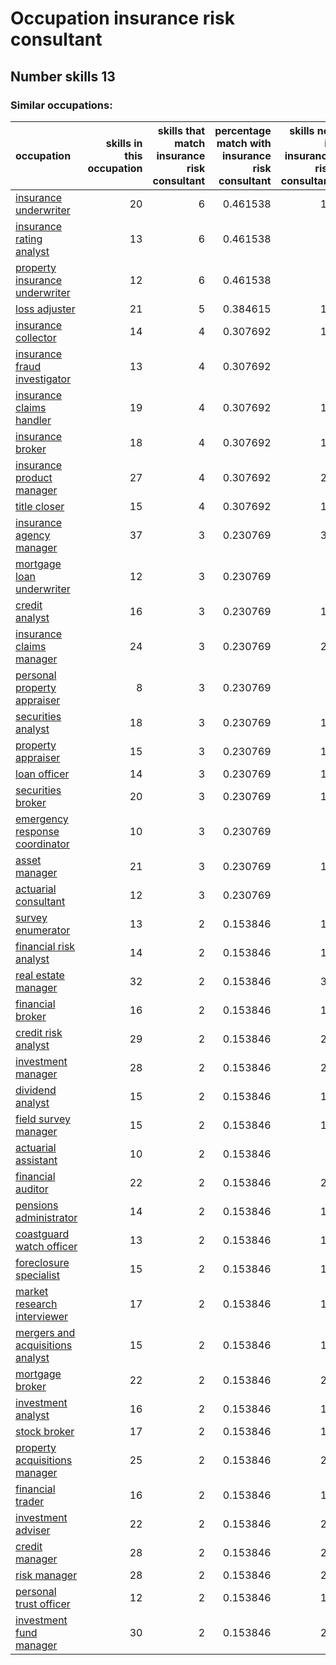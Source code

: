 # Occupation insurance risk consultant
## Number skills 13
### Similar occupations:
| occupation                                                              |   skills in this occupation |   skills that match insurance risk consultant |   percentage match with insurance risk consultant |   skills not in insurance risk consultant |
|:------------------------------------------------------------------------|----------------------------:|----------------------------------------------:|--------------------------------------------------:|------------------------------------------:|
| [insurance underwriter](insurance_underwriter.md)                       |                          20 |                                             6 |                                          0.461538 |                                        14 |
| [insurance rating analyst](insurance_rating_analyst.md)                 |                          13 |                                             6 |                                          0.461538 |                                         7 |
| [property insurance underwriter](property_insurance_underwriter.md)     |                          12 |                                             6 |                                          0.461538 |                                         6 |
| [loss adjuster](loss_adjuster.md)                                       |                          21 |                                             5 |                                          0.384615 |                                        16 |
| [insurance collector](insurance_collector.md)                           |                          14 |                                             4 |                                          0.307692 |                                        10 |
| [insurance fraud investigator](insurance_fraud_investigator.md)         |                          13 |                                             4 |                                          0.307692 |                                         9 |
| [insurance claims handler](insurance_claims_handler.md)                 |                          19 |                                             4 |                                          0.307692 |                                        15 |
| [insurance broker](insurance_broker.md)                                 |                          18 |                                             4 |                                          0.307692 |                                        14 |
| [insurance product manager](insurance_product_manager.md)               |                          27 |                                             4 |                                          0.307692 |                                        23 |
| [title closer](title_closer.md)                                         |                          15 |                                             4 |                                          0.307692 |                                        11 |
| [insurance agency manager](insurance_agency_manager.md)                 |                          37 |                                             3 |                                          0.230769 |                                        34 |
| [mortgage loan underwriter](mortgage_loan_underwriter.md)               |                          12 |                                             3 |                                          0.230769 |                                         9 |
| [credit analyst](credit_analyst.md)                                     |                          16 |                                             3 |                                          0.230769 |                                        13 |
| [insurance claims manager](insurance_claims_manager.md)                 |                          24 |                                             3 |                                          0.230769 |                                        21 |
| [personal property appraiser](personal_property_appraiser.md)           |                           8 |                                             3 |                                          0.230769 |                                         5 |
| [securities analyst](securities_analyst.md)                             |                          18 |                                             3 |                                          0.230769 |                                        15 |
| [property appraiser](property_appraiser.md)                             |                          15 |                                             3 |                                          0.230769 |                                        12 |
| [loan officer](loan_officer.md)                                         |                          14 |                                             3 |                                          0.230769 |                                        11 |
| [securities broker](securities_broker.md)                               |                          20 |                                             3 |                                          0.230769 |                                        17 |
| [emergency response coordinator](emergency_response_coordinator.md)     |                          10 |                                             3 |                                          0.230769 |                                         7 |
| [asset manager](asset_manager.md)                                       |                          21 |                                             3 |                                          0.230769 |                                        18 |
| [actuarial consultant](actuarial_consultant.md)                         |                          12 |                                             3 |                                          0.230769 |                                         9 |
| [survey enumerator](survey_enumerator.md)                               |                          13 |                                             2 |                                          0.153846 |                                        11 |
| [financial risk analyst](financial_risk_analyst.md)                     |                          14 |                                             2 |                                          0.153846 |                                        12 |
| [real estate manager](real_estate_manager.md)                           |                          32 |                                             2 |                                          0.153846 |                                        30 |
| [financial broker](financial_broker.md)                                 |                          16 |                                             2 |                                          0.153846 |                                        14 |
| [credit risk analyst](credit_risk_analyst.md)                           |                          29 |                                             2 |                                          0.153846 |                                        27 |
| [investment manager](investment_manager.md)                             |                          28 |                                             2 |                                          0.153846 |                                        26 |
| [dividend analyst](dividend_analyst.md)                                 |                          15 |                                             2 |                                          0.153846 |                                        13 |
| [field survey manager](field_survey_manager.md)                         |                          15 |                                             2 |                                          0.153846 |                                        13 |
| [actuarial assistant](actuarial_assistant.md)                           |                          10 |                                             2 |                                          0.153846 |                                         8 |
| [financial auditor](financial_auditor.md)                               |                          22 |                                             2 |                                          0.153846 |                                        20 |
| [pensions administrator](pensions_administrator.md)                     |                          14 |                                             2 |                                          0.153846 |                                        12 |
| [coastguard watch officer](coastguard_watch_officer.md)                 |                          13 |                                             2 |                                          0.153846 |                                        11 |
| [foreclosure specialist](foreclosure_specialist.md)                     |                          15 |                                             2 |                                          0.153846 |                                        13 |
| [market research interviewer](market_research_interviewer.md)           |                          17 |                                             2 |                                          0.153846 |                                        15 |
| [mergers and acquisitions analyst](mergers_and_acquisitions_analyst.md) |                          15 |                                             2 |                                          0.153846 |                                        13 |
| [mortgage broker](mortgage_broker.md)                                   |                          22 |                                             2 |                                          0.153846 |                                        20 |
| [investment analyst](investment_analyst.md)                             |                          16 |                                             2 |                                          0.153846 |                                        14 |
| [stock broker](stock_broker.md)                                         |                          17 |                                             2 |                                          0.153846 |                                        15 |
| [property acquisitions manager](property_acquisitions_manager.md)       |                          25 |                                             2 |                                          0.153846 |                                        23 |
| [financial trader](financial_trader.md)                                 |                          16 |                                             2 |                                          0.153846 |                                        14 |
| [investment adviser](investment_adviser.md)                             |                          22 |                                             2 |                                          0.153846 |                                        20 |
| [credit manager](credit_manager.md)                                     |                          28 |                                             2 |                                          0.153846 |                                        26 |
| [risk manager](risk_manager.md)                                         |                          28 |                                             2 |                                          0.153846 |                                        26 |
| [personal trust officer](personal_trust_officer.md)                     |                          12 |                                             2 |                                          0.153846 |                                        10 |
| [investment fund manager](investment_fund_manager.md)                   |                          30 |                                             2 |                                          0.153846 |                                        28 |
